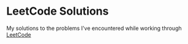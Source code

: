 # LeetCode Solutions
My solutions to the problems I've encountered while working through
[LeetCode](hhttps://leetcode.com/)
